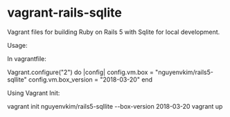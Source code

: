 # vagrant-rails-sqlite
Vagrant files for building Ruby on Rails 5 with Sqlite for local development.  


Usage:

In vagrantfile:

Vagrant.configure("2") do |config|
  config.vm.box = "nguyenvkim/rails5-sqllite"
  config.vm.box_version = "2018-03-20"
end

Using Vagrant Init:

vagrant init nguyenvkim/rails5-sqllite --box-version 2018-03-20
vagrant up
